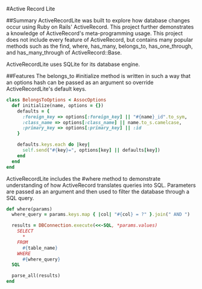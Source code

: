 #Active Record Lite

##Summary
ActiveRecordLite was built to explore how database changes occur using Ruby on Rails' ActiveRecord. This project further demonstrates a knowledge of ActiveRecord's meta-programming usage. This project does not include every feature of ActiveRecord, but contains many popular methods such as the find, where, has_many, belongs_to, has_one_through, and has_many_through of ActiveRecord::Base.

ActiveRecordLite uses SQLite for its database engine.

##Features
The belongs_to #initialize method is written in such a way that an options hash can be passed as an argument so override ActiveRecordLite's default keys.
``` ruby
class BelongsToOptions < AssocOptions
  def initialize(name, options = {})
    defaults = {
      :foreign_key => options[:foreign_key] || "#{name}_id".to_sym,
      :class_name => options[:class_name] || name.to_s.camelcase,
      :primary_key => options[:primary_key] || :id
    }

    defaults.keys.each do |key|
      self.send("#{key}=", options[key] || defaults[key])
    end
  end
end
```

ActiveRecordLite includes the #where method to demonstrate understanding of how ActiveRecord translates queries into SQL. Parameters are passed as an argument and then used to filter the database through a SQL query.
``` ruby
def where(params)
  where_query = params.keys.map { |col| "#{col} = ?" }.join(" AND ")

  results = DBConnection.execute(<<-SQL, *params.values)
    SELECT
      *
    FROM
      #{table_name}
    WHERE
      #{where_query}
  SQL

  parse_all(results)
end
```
